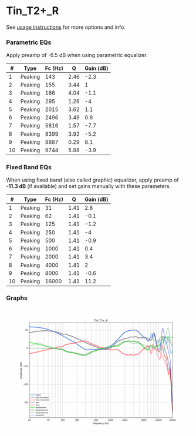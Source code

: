 # Tin_T2+_R
See [usage instructions](https://github.com/jaakkopasanen/AutoEq#usage) for more options and info.

### Parametric EQs
Apply preamp of -6.5 dB when using parametric equalizer.

|   # | Type    |   Fc (Hz) |    Q |   Gain (dB) |
|-----|---------|-----------|------|-------------|
|   1 | Peaking |       143 | 2.46 |        -2.3 |
|   2 | Peaking |       155 | 3.44 |         1   |
|   3 | Peaking |       186 | 4.04 |        -1.1 |
|   4 | Peaking |       295 | 1.26 |        -4   |
|   5 | Peaking |      2015 | 3.62 |         1.1 |
|   6 | Peaking |      2496 | 3.49 |         0.8 |
|   7 | Peaking |      5816 | 1.57 |        -7.7 |
|   8 | Peaking |      8399 | 3.92 |        -5.2 |
|   9 | Peaking |      8887 | 0.29 |         8.1 |
|  10 | Peaking |      9744 | 5.98 |        -3.9 |

### Fixed Band EQs
When using fixed band (also called graphic) equalizer, apply preamp of **-11.3 dB** (if available) and set gains manually with these parameters.

|   # | Type    |   Fc (Hz) |    Q |   Gain (dB) |
|-----|---------|-----------|------|-------------|
|   1 | Peaking |        31 | 1.41 |         2.8 |
|   2 | Peaking |        62 | 1.41 |        -0.1 |
|   3 | Peaking |       125 | 1.41 |        -1.2 |
|   4 | Peaking |       250 | 1.41 |        -4   |
|   5 | Peaking |       500 | 1.41 |        -0.9 |
|   6 | Peaking |      1000 | 1.41 |         0.4 |
|   7 | Peaking |      2000 | 1.41 |         3.4 |
|   8 | Peaking |      4000 | 1.41 |         2   |
|   9 | Peaking |      8000 | 1.41 |        -0.6 |
|  10 | Peaking |     16000 | 1.41 |        11.2 |

### Graphs
![](./Tin_T2+_R.png)
